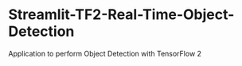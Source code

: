 # Streamlit-TF2-Real-Time-Object-Detection
Application to perform Object Detection with TensorFlow 2
